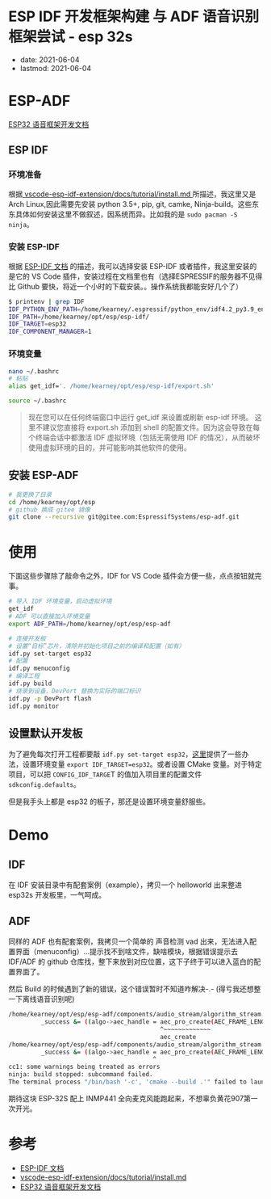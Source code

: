 # ESP IDF 开发框架构建 与 ADF 语音识别框架尝试 - esp 32s
- date: 2021-06-04
- lastmod: 2021-06-04

# ESP-ADF
[ESP32 语音框架开发文档](https://docs.espressif.com/projects/esp-adf/en/latest/get-started/index.html#step-1-set-up-esp-idf)

## ESP IDF
### 环境准备
根据[ vscode-esp-idf-extension/docs/tutorial/install.md ](https://github.com/espressif/vscode-esp-idf-extension/blob/master/docs/tutorial/install.md)所描述，我这里又是 Arch Linux,因此需要先安装 python 3.5+, pip, git, camke, Ninja-build。这些东东具体如何安装这里不做叙述，因系统而异。比如我的是 `sudo pacman -S ninja`。

### 安装 ESP-IDF
根据 [ESP-IDF 文档](https://docs.espressif.com/projects/esp-idf/zh_CN/latest/esp32/get-started/index.html#get-started-connect) 的描述，我可以选择安装 ESP-IDF 或者插件，我这里安装的是它的 VS Code 插件，安装过程在文档里也有（选择ESPRESSIF的服务器不见得比 Github 要快，将近一个小时的下载安装。。操作系统我都能安好几个了）

```bash
$ printenv | grep IDF
IDF_PYTHON_ENV_PATH=/home/kearney/.espressif/python_env/idf4.2_py3.9_env
IDF_PATH=/home/kearney/opt/esp/esp-idf/
IDF_TARGET=esp32
IDF_COMPONENT_MANAGER=1
```
### 环境变量

```bash
nano ~/.bashrc 
# 粘贴
alias get_idf='. /home/kearney/opt/esp/esp-idf/export.sh'

source ~/.bashrc 
```

>现在您可以在任何终端窗口中运行 get_idf 来设置或刷新 esp-idf 环境。
这里不建议您直接将 export.sh 添加到 shell 的配置文件。因为这会导致在每个终端会话中都激活 IDF 虚拟环境（包括无需使用 IDF 的情况），从而破坏使用虚拟环境的目的，并可能影响其他软件的使用。

## 安装 ESP-ADF
```bash
# 我更换了目录
cd /home/kearney/opt/esp
# github 换成 gitee 镜像
git clone --recursive git@gitee.com:EspressifSystems/esp-adf.git
```

# 使用

下面这些步骤除了敲命令之外，IDF for VS Code 插件会方便一些，点点按钮就完事。

```bash
# 导入 IDF 环境变量，启动虚拟环境
get_idf
# ADF 可以直接加入环境变量
export ADF_PATH=/home/kearney/opt/esp/esp-adf

# 连接开发板
# 设置“目标”芯片，清除并初始化项目之前的编译和配置（如有）
idf.py set-target esp32
# 配置
idf.py menuconfig
# 编译工程
idf.py build
# 烧录到设备，DevPort 替换为实际的端口标识
idf.py -p DevPort flash
idf.py monitor
```

## 设置默认开发板

为了避免每次打开工程都要敲 `idf.py set-target esp32`，[这里](https://docs.espressif.com/projects/esp-idf/zh_CN/latest/esp32/api-guides/build-system.html#selecting-idf-target)提供了一些办法，设置环境变量 `export IDF_TARGET=esp32`。或者设置 CMake 变量。对于特定项目，可以把 `CONFIG_IDF_TARGE`T 的值加入项目里的配置文件 `sdkconfig.defaults`。

但是我手头上都是 esp32 的板子，那还是设置环境变量舒服些。

# Demo
## IDF
在 IDF 安装目录中有配套案例（example），拷贝一个 helloworld 出来整进 esp32s 开发板里，一气呵成。
## ADF
同样的 ADF 也有配套案例，我拷贝一个简单的 声音检测 vad 出来，无法进入配置界面（menuconfig）...提示找不到啥文件，缺啥模块，根据错误提示去 IDF/ADF 的 github 仓库找，整下来放到对应位置，这下子终于可以进入蓝白的配置界面了。

然后 Build 的时候遇到了新的错误，这个错误暂时不知道咋解决-.- (得亏我还想整一下离线语音识别呢)
```bash
/home/kearney/opt/esp/esp-adf/components/audio_stream/algorithm_stream.c:169:42: error: implicit declaration of function 'aec_pro_create'; did you mean 'aec_create'? [-Werror=implicit-function-declaration]
         _success &= ((algo->aec_handle = aec_pro_create(AEC_FRAME_LENGTH_MS, ALGORITHM_STREAM_DEFAULT_CHANNEL, ALGORITHM_STREAM_DEFAULT_AEC_MODE)) != NULL);
                                          ^~~~~~~~~~~~~~
                                          aec_create
/home/kearney/opt/esp/esp-adf/components/audio_stream/algorithm_stream.c:169:40: warning: assignment to 'void *' from 'int' makes pointer from integer without a cast [-Wint-conversion]
         _success &= ((algo->aec_handle = aec_pro_create(AEC_FRAME_LENGTH_MS, ALGORITHM_STREAM_DEFAULT_CHANNEL, ALGORITHM_STREAM_DEFAULT_AEC_MODE)) != NULL);
                                        ^
cc1: some warnings being treated as errors
ninja: build stopped: subcommand failed.
The terminal process "/bin/bash '-c', 'cmake --build .'" failed to launch (exit code: 1).
```

期待这块 ESP-32S 配上 INMP441 全向麦克风能跑起来，不想辜负黄花907第一次开光。

# 参考
- [ESP-IDF 文档](https://docs.espressif.com/projects/esp-idf/zh_CN/latest/esp32/get-started/index.html)
- [ vscode-esp-idf-extension/docs/tutorial/install.md ](https://github.com/espressif/vscode-esp-idf-extension/blob/master/docs/tutorial/install.md)
- [ESP32 语音框架开发文档](https://docs.espressif.com/projects/esp-adf/en/latest/get-started/index.html#step-1-set-up-esp-idf)